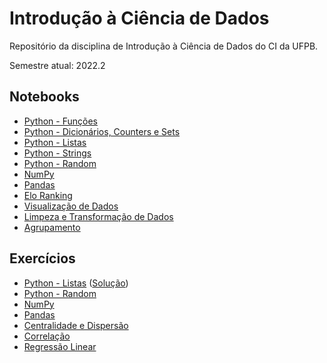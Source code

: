 # Introdução à Ciência de Dados

Repositório da disciplina de Introdução à Ciência de Dados do CI da UFPB.

Semestre atual: 2022.2


## Notebooks

- [Python - Funções](https://github.com/yurimalheiros/icd/blob/master/Python%20-%20Funções.ipynb)
- [Python - Dicionários, Counters e Sets](https://github.com/yurimalheiros/icd/blob/master/Python%20-%20Dicionários%2C%20Counters%20e%20Sets.ipynb)
- [Python - Listas](https://github.com/yurimalheiros/icd/blob/master/Python%20-%20Listas.ipynb)
- [Python - Strings](https://github.com/yurimalheiros/icd/blob/master/Python%20-%20Strings.ipynb)
- [Python - Random](https://github.com/yurimalheiros/icd/blob/master/Python%20-%20Random.ipynb)
- [NumPy](https://github.com/yurimalheiros/icd/blob/master/NumPy.ipynb)
- [Pandas](https://github.com/yurimalheiros/icd/blob/master/Pandas.ipynb)
- [Elo Ranking](https://github.com/yurimalheiros/icd/blob/master/Elo%20Ranking.ipynb)
- [Visualização de Dados](https://github.com/yurimalheiros/icd/blob/master/Visualização%20de%20Dados.ipynb)
- [Limpeza e Transformação de Dados](https://github.com/yurimalheiros/icd/blob/master/Limpeza%20e%20Transformação%20de%20Dados.ipynb)
- [Agrupamento](https://github.com/yurimalheiros/icd/blob/master/Agrupamento.ipynb)

## Exercícios

- [Python - Listas](https://github.com/yurimalheiros/icd/blob/master/Exerc%C3%ADcio%20-%20Python%20-%20Listas.ipynb) ([Solução](https://github.com/yurimalheiros/icd/blob/master/Exerc%C3%ADcio%20-%20Python%20-%20Listas%20-%20Solução.ipynb))
- [Python - Random](https://github.com/yurimalheiros/icd/blob/master/Exerc%C3%ADcio%20-%20Python%20-%20Random.ipynb)
- [NumPy](https://github.com/yurimalheiros/icd/blob/master/Exerc%C3%ADcio%20-%20NumPy.ipynb)
- [Pandas](https://github.com/yurimalheiros/icd/blob/master/Exerc%C3%ADcio%20-%20Pandas.ipynb)
- [Centralidade e Dispersão](https://github.com/yurimalheiros/icd/blob/master/Exerc%C3%ADcio%20-%20Medidas%20de%20Centralidade%20e%20Dispersão.ipynb)
- [Correlação](https://github.com/yurimalheiros/icd/blob/master/Exerc%C3%ADcio%20-%20Correlação.ipynb)
- [Regressão Linear](https://github.com/yurimalheiros/icd/blob/master/Exerc%C3%ADcio%20-%20Regressão%20Linear.ipynb)
